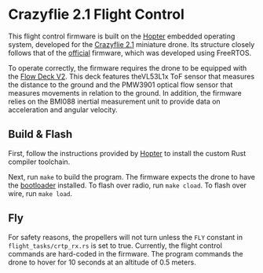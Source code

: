 # Crazyflie 2.1 Flight Control

This flight control firmware is built on the [Hopter](https://github.com/hopter-project/hopter) embedded operating system, developed for the [Crazyflie 2.1](https://www.bitcraze.io/products/old-products/crazyflie-2-1/) miniature drone.
Its structure closely follows that of the [official](https://github.com/bitcraze/crazyflie-firmware) firmware, which was developed using FreeRTOS.

To operate correctly, the firmware requires the drone to be equipped with the [Flow Deck V2](https://www.bitcraze.io/products/flow-deck-v2/).
This deck features theVL53L1x ToF sensor that measures the distance to the ground and the PMW3901 optical flow sensor that measures movements in relation to the ground.
In addition, the firmware relies on the BMI088 inertial measurement unit to provide data on acceleration and angular velocity.

## Build & Flash

First, follow the instructions provided by [Hopter](https://github.com/hopter-project/hopter) to install the custom Rust compiler toolchain.

Next, run `make` to build the program. The firmware expects the drone to have the [bootloader](https://github.com/bitcraze/crazyflie2-stm-bootloader) installed.
To flash over radio, run `make cload`.
To flash over wire, run `make load`.

## Fly

For safety reasons, the propellers will not turn unless the `FLY` constant in `flight_tasks/crtp_rx.rs` is set to true.
Currently, the flight control commands are hard-coded in the firmware.
The program commands the drone to hover for 10 seconds at an altitude of 0.5 meters.

